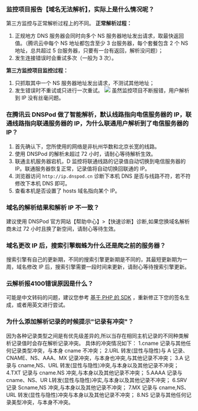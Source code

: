 ### 监控项目报告【域名无法解析】，实际上是什么情况呢？
第三方监控与正常解析过程上的不同。
**正常解析过程：**
1. 正规地方 DNS 服务器会同时向多个 NS 服务器地址发出请求，取最快返回值。（腾讯云中每个 NS 地址都包含至少 3 台服务器，每个套餐包含 2 个 NS 地址，总共超过 5 台服务器，只要有一台有返回，解析没问题）；
2. 发生连接错误时会重试多次（一般为 3 次）。

**第三方监控项目监控过程：**
1. 只抓取其中一个 NS 服务器地址发出请求，不测试其他地址；
2. 发生错误时不重试或只进行一次重试。
![](//mc.qcloudimg.com/static/img/a6d35a738914b4667055da73a01618d1/image.png)
虽然监控项目不断报错，用户解析到 IP 没有丝毫问题。

### 在腾讯云 DNSPod 做了智能解析，默认线路指向电信服务器的 IP，联通线路指向联通服务器的 IP，为什么联通用户解析到了电信服务器的 IP？
1. 首先确认下，您所使用的网络是非杭州华数和北京长宽的线路。
2. 使用 DNSPod 的解析未超过 72 小时，请耐心等待解析生效。
3. 联通主机服务器宕机，D 监控将联通线路的记录值自动切换到电信服务器的 IP。联通服务器恢复正常，记录值将自动切换回联通的 IP。 
4. 浏览器访问 `http://ip.dnspod.cn`  诊断下本机 DNS 是否与线路不符，若不符修改下本机 DNS 即可。
5. 查看本机是否设置了 hosts 域名指向某个 IP。

### 域名的解析结果和解析 IP 不一致？
建议使用 DNSPod 官方网站【帮助中心】>【快速诊断】诊断,如果您换域名解析商未过 72 小时且换了新空间，请耐心等待生效。

### 域名更改 IP 后，搜索引擎蜘蛛为什么还是爬之前的服务器？
搜索引擎有自己的更新期，不同的搜索引擎更新期是不同的，其最短更新期为一周，域名修改 IP 后，搜索引擎需要一段时间来更新，请耐心等待搜索引擎更新。

### 云解析报4100错误原因是什么？  
可能是中文转码的问题，建议您参考 [基于 PHP 的 SDK](https://www.qcloud.com/document/developer-resource/494/7243) ，重新修正下您的签名生成，或者用英文进行尝试。

### 为什么添加解析记录的时候提示"记录有冲突"？  
因为各种记录类型之间是有优先级差异的,所以当存在相同主机记录的不同种类解析记录值时会存在解析记录冲突。
具体的冲突情况如下：
1.cname 记录与其他任何记录类型冲突，与本身 cname 不冲突；
2.URL 转发(显性与隐性)与 A 记录、CNAME、NS、AAA、MX 记录冲突，与本身也冲突,与其他记录不冲突；
3.A 记录与 cname,NS、URL 转发(显性与隐性)冲突,与本身以及其他记录不冲突；
4.TXT 记录与 cname.NS 冲突,与本身以及其他记录不冲突；
5.AAAA 记录与 cname、NS、UR L转发(显性与隐性)冲实,与本身以及其他记录不冲突；
6.SRV 记录 Scname,NS 冲突,与本身以及其他记录不冲突；
7.MX 记录与 cname,NS、URL 转发(显性与隐性)冲突与本身以及其他记录不冲突；
8.NS 记录与其他任何记录美型冲突，与本身不冲突。


 
